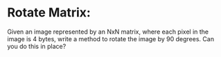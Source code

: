 # Rotate Matrix:

Given an image represented by an NxN matrix, where each pixel in the image is 4 bytes, write a method to rotate the image by 90 degrees. Can you do this in place?
